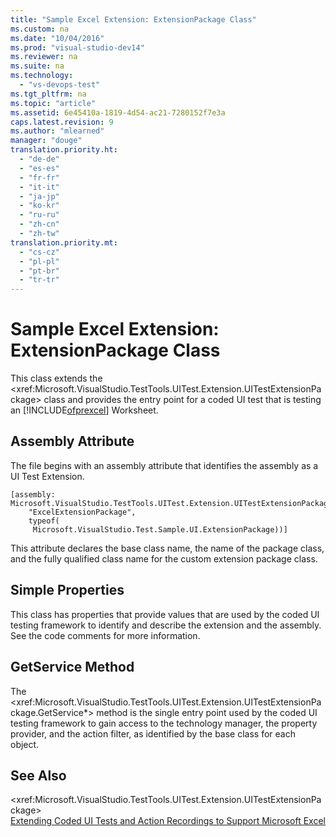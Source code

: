 ```yaml
---
title: "Sample Excel Extension: ExtensionPackage Class"
ms.custom: na
ms.date: "10/04/2016"
ms.prod: "visual-studio-dev14"
ms.reviewer: na
ms.suite: na
ms.technology: 
  - "vs-devops-test"
ms.tgt_pltfrm: na
ms.topic: "article"
ms.assetid: 6e45410a-1819-4d54-ac21-7280152f7e3a
caps.latest.revision: 9
ms.author: "mlearned"
manager: "douge"
translation.priority.ht: 
  - "de-de"
  - "es-es"
  - "fr-fr"
  - "it-it"
  - "ja-jp"
  - "ko-kr"
  - "ru-ru"
  - "zh-cn"
  - "zh-tw"
translation.priority.mt: 
  - "cs-cz"
  - "pl-pl"
  - "pt-br"
  - "tr-tr"
---
```

# Sample Excel Extension: ExtensionPackage Class
This class extends the \<xref:Microsoft.VisualStudio.TestTools.UITest.Extension.UITestExtensionPackage> class and provides the entry point for a coded UI test that is testing an [!INCLUDE[ofprexcel](../dv_TeamTestALM/includes/ofprexcel_md.md)] Worksheet.  
  
## Assembly Attribute  
 The file begins with an assembly attribute that identifies the assembly as a UI Test Extension.  
  
```  
[assembly: Microsoft.VisualStudio.TestTools.UITest.Extension.UITestExtensionPackage(  
    "ExcelExtensionPackage",  
    typeof(  
     Microsoft.VisualStudio.Test.Sample.UI.ExtensionPackage))]  
```  
  
 This attribute declares the base class name, the name of the package class, and the fully qualified class name for the custom extension package class.  
  
## Simple Properties  
 This class has properties that provide values that are used by the coded UI testing framework to identify and describe the extension and the assembly. See the code comments for more information.  
  
## GetService Method  
 The \<xref:Microsoft.VisualStudio.TestTools.UITest.Extension.UITestExtensionPackage.GetService*> method is the single entry point used by the coded UI testing framework to gain access to the technology manager, the property provider, and the action filter, as identified by the base class for each object.  
  
## See Also  
 \<xref:Microsoft.VisualStudio.TestTools.UITest.Extension.UITestExtensionPackage>   
 [Extending Coded UI Tests and Action Recordings to Support Microsoft Excel](../VS_IDE/extending-coded-ui-tests-and-action-recordings-to-support-microsoft-excel.md)